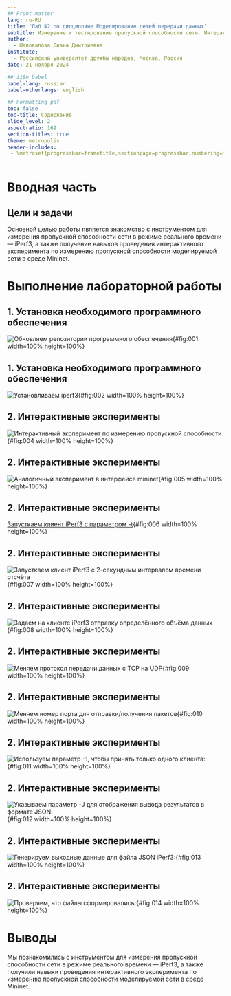 ```yaml
---
## Front matter
lang: ru-RU
title: "Лаб №2 по дисциплине Моделирование сетей передачи данных"
subtitle: Измерение и тестирование пропускной способности сети. Интерактивный эксперимент
author:
  - Шаповалова Диана Дмитриевна
institute:
  - Российский университет дружбы народов, Москва, Россия
date: 21 ноября 2024

## i18n babel
babel-lang: russian
babel-otherlangs: english

## Formatting pdf
toc: false
toc-title: Содержание
slide_level: 2
aspectratio: 169
section-titles: true
theme: metropolis
header-includes:
 - \metroset{progressbar=frametitle,sectionpage=progressbar,numbering=fraction}
---
```


# Вводная часть

## Цели и задачи

Основной целью работы является знакомство с инструментом для измерения
пропускной способности сети в режиме реального времени — iPerf3, а также
получение навыков проведения интерактивного эксперимента по измерению
пропускной способности моделируемой сети в среде Mininet.

# Выполнение лабораторной работы

## 1. Установка необходимого программного обеспечения

![Обновляем репозитории программного обеспечения](image/1.png){#fig:001 width=100% height=100%}

## 1. Установка необходимого программного обеспечения

![Установливаем iperf3](image/2.png){#fig:002 width=100% height=100%}

## 2. Интерактивные эксперименты

![Интерактивный эксперимент по измерению пропускной способности](image/4.png){#fig:004 width=100% height=100%}

## 2. Интерактивные эксперименты

![Аналогичный эксперимент в интерфейсе mininet](image/5.png){#fig:005 width=100% height=100%}

## 2. Интерактивные эксперименты

[Запусткаем клиент iPerf3 с параметром -t](image/6.png){#fig:006 width=100% height=100%}

## 2. Интерактивные эксперименты

![Запусткаем клиент iPerf3 с 2-секундным интервалом времени отсчёта](image/7.png){#fig:007 width=100% height=100%}

## 2. Интерактивные эксперименты

![Задаем на клиенте iPerf3 отправку определённого объёма данных](image/8.png){#fig:008 width=100% height=100%}

## 2. Интерактивные эксперименты

![Меняем протокол передачи данных с TCP на UDP](image/9.png){#fig:009 width=100% height=100%}

## 2. Интерактивные эксперименты

![Меняем номер порта для отправки/получения пакетов](image/10.png){#fig:010 width=100% height=100%}

## 2. Интерактивные эксперименты

![Используем параметр -1, чтобы принять только одного клиента:](image/11.png){#fig:011 width=100% height=100%}

## 2. Интерактивные эксперименты

![Указываем параметр -J для отображения вывода результатов в формате JSON:](image/12.png){#fig:012 width=100% height=100%}

## 2. Интерактивные эксперименты

![Генерируем выходные данные для файла JSON iPerf3:](image/13.png){#fig:013 width=100% height=100%}

## 2. Интерактивные эксперименты

![Проверяем, что файлы сформировались:](image/14.png){#fig:014 width=100% height=100%}

# Выводы

Мы познакомились с инструментом для измерения пропускной способности сети в режиме реального времени — iPerf3, а также
получили навыки проведения интерактивного эксперимента по измерению пропускной способности моделируемой сети в среде Mininet.
